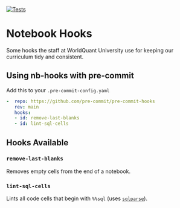 [![Tests](https://github.com/worldquant-university/nb-hooks/workflows/Tests/badge.svg)](https://github.com/worldquant-university/nb-hooks/actions)

# Notebook Hooks

Some hooks the staff at WorldQuant University use for keeping our curriculum tidy and consistent.

## Using nb-hooks with pre-commit

Add this to your `.pre-commit-config.yaml`

```yaml
-  repo: https://github.com/pre-commit/pre-commit-hooks
   rev: main
   hooks:
   - id: remove-last-blanks
   - id: lint-sql-cells
```

## Hooks Available

### `remove-last-blanks`

Removes empty cells from the end of a notebook.

### `lint-sql-cells`

Lints all code cells that begin with `%%sql` (uses [`sqlparse`](https://github.com/andialbrecht/sqlparse)).
